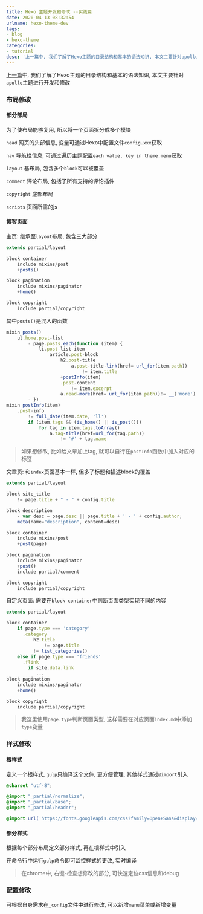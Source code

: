```yaml
---
title: Hexo 主题开发和修改 --实践篇
date: 2020-04-13 08:32:54
urlname: hexo-theme-dev
tags:
- blog
- hexo-theme
categories:
- tutorial
desc: '上一篇中, 我们了解了Hexo主题的目录结构和基本的语法知识, 本文主要针对apollo主题进行开发和修改'
---
```


[上一篇](https://blog.xhyh.tech/tutorial/hexo-theme-theory/)中, 我们了解了Hexo主题的目录结构和基本的语法知识, 本文主要针对`apollo`主题进行开发和修改

<!--more-->

### 布局修改

#### 部分部局

为了使布局能够复用, 所以将一个页面拆分成多个模块

`head` 网页的头部信息, 变量可通过Hexo中配置文件`config.xxx`获取

`nav` 导航栏信息, 可通过遍历主题配置`each value, key in theme.menu`获取

`layout` 基布局, 包含多个`block`可以被覆盖

`comment` 评论布局, 包括了所有支持的评论插件

`copyright` 底部布局

`scripts` 页面所需的js

#### 博客页面

主页: 继承至`layout`布局, 包含三大部分

``` js
extends partial/layout

block container
    include mixins/post
    +posts()

block pagination
    include mixins/paginator
    +home()

block copyright
    include partial/copyright
```

其中`posts()`是混入的函数

``` js
mixin posts()
    ul.home.post-list
        - page.posts.each(function (item) {
            li.post-list-item
                article.post-block
                    h2.post-title
                        a.post-title-link(href= url_for(item.path))
                            != item.title
                    +postInfo(item)
                    .post-content
                        != item.excerpt
                    a.read-more(href= url_for(item.path))!= __('more')
        - })
mixin postInfo(item)
    .post-info
        != full_date(item.date, 'll')
        if (item.tags && (is_home() || is_post()))
            for tag in item.tags.toArray()
                a.tag-title(href=url_for(tag.path))
                    != '#' + tag.name
```

> 如果想修改, 比如给文章加上tag, 就可以自行在`postInfo`函数中加入对应的标签

文章页: 和`index`页面基本一样, 但多了标题和描述block的覆盖

``` js
extends partial/layout

block site_title
    != page.title + " · " + config.title

block description
    - var desc = page.desc || page.title + ' - ' + config.author;
    meta(name="description", content=desc)

block container
    include mixins/post
    +post(page)

block pagination
    include mixins/paginator
    +post()
    include partial/comment

block copyright
    include partial/copyright
```

自定义页面: 需要在`block container`中判断页面类型实现不同的内容

``` js
extends partial/layout

block container
    if page.type === 'category'
      .category  
          h2.title
              != page.title
          != list_categories()
    else if page.type === 'friends'
      .flink
        if site.data.link
           ...
block pagination
    include mixins/paginator
    +home()

block copyright
    include partial/copyright
```

> 我这里使用`page.type`判断页面类型, 这样需要在对应页面`index.md`中添加`type`变量

### 样式修改

#### 根样式

定义一个根样式, `gulp`只编译这个文件, 更方便管理, 其他样式通过`@import`引入

``` scss
@charset "utf-8";

@import "_partial/normalize";
@import "_partial/base";
@import "_partial/header";

@import url('https://fonts.googleapis.com/css?family=Open+Sans&display=swap');
```

#### 部分样式

根据每个部分布局定义部分样式, 再在根样式中引入

在命令行中运行`gulp`命令即可监控样式的更改, 实时编译

> 在chrome中, 右键-检查想修改的部分, 可快速定位css信息和debug

### 配置修改

可根据自身需求在`_config`文件中进行修改, 可以新增`menu`菜单或新增变量
